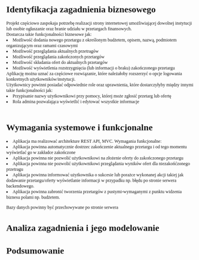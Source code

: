 <span style="font-size:12px;font-family: 'Times New Roman'">
<h1>Identyfikacja zagadnienia biznesowego</h1>
Projekt częściowo zaspokaja potrzebę realizacji strony internetowej umożliwiającej dowolnej instytucji lub osobie ogłaszanie oraz branie udziału w przetargach finansowych. <br>
Dostarcza takie funkcjonalności biznesowe jak:
<li> Możliwość dodania nowego przetargu z określonym budżetem, opisem, nazwą, podmiotem organizującym oraz ramami czasowymi
<li> Możliwość przeglądania aktualnych przetragów
<li> Możliwość przeglądania zakończonych przetargów
<li> Możliwość składania ofert do aktualnych przetargów
<li> Możliwość wyświetlenia rozstrzygnięcia (lub informacji o braku) zakończonego przetargu

<br>
Aplikację można uznać za częściowe rozwiązanie, które należałoby rozszerzyć o opcje logowania konkretnych użytkowników/instytucji.<br>
Użytkownicy powinni posiadać odpowiednie role oraz uprawnienia, które dostarczyłyby między innymi takie funkcjonalności jak:
<li> Przypisanie nazwy użytkownikowi przy pomocy, której może zgłosić przetarg lub ofertę
<li> Rola admina pozwalająca wyświetlić i edytować wszystkie informacje
<br><br>

<h1>Wymagania systemowe i funkcjonalne</h1>
<li> Aplikacja ma realizować architekture REST API, MVC.
Wymagania funkcjonalne:
<li> Aplikacja powinna automatycznie dostrzec zakończenie aktualnego przetargu i od tego momentu wyświetlać go w zakładce zakończone
<li> Aplikacja powinna nie pozwolić użytkownikowi na złożenie oferty do zakończonego przetargu
<li> Aplikacja powinna nie pozwolić użytkownikowi przeglądania wyników ofert dla niezakońćzonego przetragu
<li> Aplikacja powinna informować użytkownika o sukcesie lub porażce wykonanej akcji takiej jak dodawanie przetargu/oferty wyświetlanie informacji w przypadku np. błędu po stronie serwera backendowego.
<li> Aplikacja powinna zabronić tworzenia przetargów z pustymi-wymaganymi z punktu widzenia biznesu polami np. budżetem.

Bazy danych powinny być przechowywane po stronie serwera 

<h1>Analiza zagadnienia i jego modelowanie</h1>
<h1>Podsumowanie</h1>
</span>